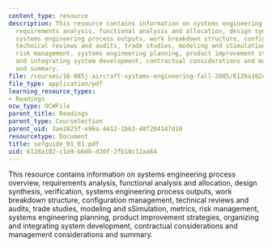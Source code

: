 ```yaml
---
content_type: resource
description: This resource contains information on systems engineering process overview,
  requirements analysis, functional analysis and allocation, design synthesis, verification,
  systems engineering process outputs, work breakdown structure, configuration management,
  technical reviews and audits, trade studies, modeling and sSimulation, metrics,
  risk management, systems engineering planning, product improvement strategies, organizing
  and integrating system development, contractual considerations and management considerations
  and summary.
file: /courses/16-885j-aircraft-systems-engineering-fall-2005/6128a102c1a9b6dbd30f2fb18c12aa64_sefguide_01_01.pdf
file_type: application/pdf
learning_resource_types:
- Readings
ocw_type: OCWFile
parent_title: Readings
parent_type: CourseSection
parent_uid: 3ae2825f-e96a-4412-1b63-48f204147d10
resourcetype: Document
title: sefguide_01_01.pdf
uid: 6128a102-c1a9-b6db-d30f-2fb18c12aa64
---
```

This resource contains information on systems engineering process overview, requirements analysis, functional analysis and allocation, design synthesis, verification, systems engineering process outputs, work breakdown structure, configuration management, technical reviews and audits, trade studies, modeling and sSimulation, metrics, risk management, systems engineering planning, product improvement strategies, organizing and integrating system development, contractual considerations and management considerations and summary.


